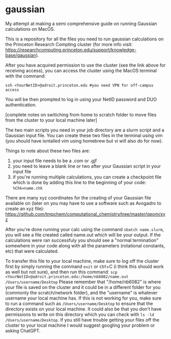 # gaussian
My attempt at making a semi comprehensive guide on running Gaussian calculations on MacOS.

This is a repository for all the files you need to run gaussian calculations on the Princeton Research Compting cluster (for more info visit: https://researchcomputing.princeton.edu/support/knowledge-base/gaussian).

After you have acquired permission to use the cluster (see the link above for receiving access), you can access the cluster using the MacOS terminal with the command: 

`ssh <YourNetID>@adroit.princeton.edu #you need VPN for off-campus access`

You will be then prompted to log in using your NetID password and DUO authentication. 

[complete notes on switiching from home to scratch folder to move files from the cluster to your local machine later]

The two main scripts you need in your job directory are a slurm script and a Gaussian input file. You can create these two files in the terminal using vim (you should have isntalled vim using homebrew but vi will also do for now). 

Things to note about these two files are: 
1. your input file needs to be a .com or .gjf
2. you need to leave a blank line or two after your Gaussian script in your input file
3. if you're running multiple calculations, you can create a checkpoint file which is done by adding this line to the beginning of your code:
`%Chk=name.chk`

There are many xyz coordinates for the creating of your Gaussian file available on (later on you may have to use a software such as Avogadro to create an xyz file): https://github.com/tmpchem/computational_chemistry/tree/master/geom/xyz

After you're done running your calc using the command `sbatch name.slurm`, you will see a file created called name.out which will be your output. If the calculations were ran successfuly you should see a "normal termination" somewhere in your code along with all the parameters (rotational constants, etc) that were calculated. 

To transfer this file to your local machine, make sure to log off the cluster first by simply running the command `exit` or ctrl+C (i think this should work as well but not sure), and then run this command:
`scp <YourNetID>@adroit.princeton.edu:/home/nb6082/name.out /Users/username/Desktop`
Please remember that "/home/nb6082" is where your file is saved on the cluster and it could be in a different folder for you (commonly the scratch/network folder), and the "username" is whatever username your local machine has. If this is not working for you, make sure to run a command such as `/Users/username/Desktop` to ensure that the directory exists on your local machine. It could also be that you don't have permissions to write on this directory which you can check with `ls -ld /Users/username/Desktop`. If you still have trouble getting your files off the cluster to your local machine I would suggest googling your problem or asking ChatGPT.
